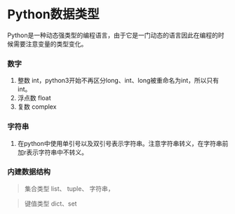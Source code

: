# Python数据类型
Python是一种动态强类型的编程语言，由于它是一门动态的语言因此在编程的时候需要注意变量的类型变化。
### 数字
1.  整数 int，python3开始不再区分long、int、long被重命名为int，所以只有int。
2.  浮点数 float
3.  复数 complex
### 字符串
1.  在python中使用单引号以及双引号表示字符串。注意字符串转义，在字符串前加r表示字符串中不转义。
### 内建数据结构
 >  集合类型  list、 tuple、 字符串，  

>  键值类型  dict、set

 

<!--stackedit_data:
eyJoaXN0b3J5IjpbLTE5MjEwMjcxNTIsMTYyNTU5OTIwNiwxOD
AxMTI0MTA2LC0xMzg5OTA2NywtMTYyNjg1MTI3OCw3MjUxOTA5
MzVdfQ==
-->